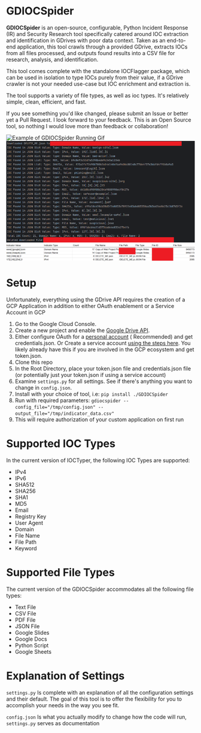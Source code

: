 # GDIOCSpider

**GDIOCSpider** is an open-source, configurable, Python Incident Response (IR) and Security Research tool specifically
catered around
IOC extraction and identification in GDrives with poor data context. Taken as an end-to-end application, this tool
crawls through a
provided GDrive, extracts IOCs from all files
processed, and outputs found results into a CSV file for research, analysis, and identification.

This tool comes complete with the standalone IOCFlagger package, which can be used in isolation to type IOCs purely
from their value, if a GDrive crawler is not your needed use-case but IOC enrichment and extraction is.

The tool supports a variety of file types, as well as ioc types. It's relatively simple, clean, efficient, and fast.

If you see something you'd like changed, please submit an Issue or better yet a Pull Request. I look forward to your
feedback.
This is an Open Source tool, so nothing I would love more than feedback or collaboration!

![Example of GDIOCSpider Running Gif](https://github.com/user-attachments/assets/4748600a-8ec3-4792-b676-fc99839db957)
![Example of The GDIOCSpider Running in Console](./markdown/ConsoleRun.png)
![GDIOCSpider Reduced Sample Output](./markdown/OutputExample.png)

# Setup

Unfortunately, everything using the GDrive API requires the creation of a GCP Application in addition to either OAuth
enablement or a
Service Account in GCP

1. Go to the Google Cloud Console.
2. Create a new project and enable the [Google Drive API](https://support.google.com/googleapi/answer/6158841?hl=en).
3. Either configure OAuth for
   a [personal account](https://console.cloud.google.com/apis/credentials/consent?pli=1&inv=1&invt=AbnkuQ&project=just-skyline-231218) (
   Recommended) and get credentials.json. Or Create a service
   account [using the steps here](https://developers.google.com/workspace/guides/create-credentials). You likely already
   have this if you are involved in the GCP ecosystem and get token.json.
4. Clone this repo
5. In the Root Directory, place your token.json file and credentials.json file (or potentially just your token.json if
   using a service account)
6. Examine `settings.py` for all settings. See if there's anything you want to change in `config.json`.
7. Install with your choice of tool, i.e: `pip install ./GDIOCSpider`
8. Run with required parameters: `gdiocspider --config_file="/tmp/config.json" --output_file="/tmp/indicator_data.csv"`
9. This will require authorization of your custom application on first run

# Supported IOC Types

In the current version of IOCTyper, the following IOC Types are supported:

- IPv4
- IPv6
- SHA512
- SHA256
- SHA1
- MD5
- Email
- Registry Key
- User Agent
- Domain
- File Name
- File Path
- Keyword

# Supported File Types

The current version of the GDIOCSpider accommodates all the following file types:

- Text File
- CSV File
- PDF File
- JSON File
- Google Slides
- Google Docs
- Python Script
- Google Sheets

# Explanation of Settings

`settings.py` Is complete with an explanation of all the configuration settings and their default. The goal of this
tool is to offer the flexibility for you to accomplish your needs in the way you see fit.

`config.json` Is what you actually modify to change how the code will run, `settings.py` serves as documentation
